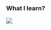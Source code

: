 ### What I learn?
<a><img src="https://img.shields.io/badge/Scala-DC322F?style=for-the-badge&logo=scala&logoColor=white"/></a>
